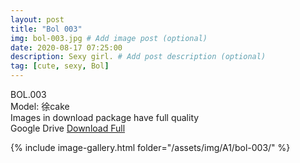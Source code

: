```yaml
---
layout: post
title: "Bol 003"
img: bol-003.jpg # Add image post (optional)
date: 2020-08-17 07:25:00
description: Sexy girl. # Add post description (optional)
tag: [cute, sexy, Bol]
---
```

BOL.003  
Model: 徐cake                                                             
Images in download package have full quality                    
Google Drive [Download Full](http://gestyy.com/ewBkAW)

{% include image-gallery.html folder="/assets/img/A1/bol-003/" %}
